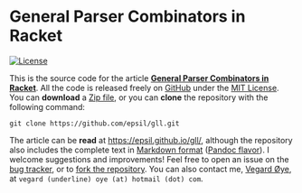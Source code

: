 General Parser Combinators in Racket
====================================

[![License][license-image]][license-url]

This is the source code for the article
**[General Parser Combinators in Racket](https://epsil.github.io/gll/)**.
All the code is released freely on
[GitHub](https://github.com/epsil/gll) under the
[MIT License](LICENSE). You can **download** a
[Zip file](https://github.com/epsil/gll/archive/master.zip), or you
can **clone** the repository with the following command:

```
git clone https://github.com/epsil/gll.git
```

The article can be **read** at <https://epsil.github.io/gll/>,
although the repository also includes the complete text in
[Markdown format](gll.md)
([Pandoc flavor](http://pandoc.org/MANUAL.html#pandocs-markdown)).
I welcome suggestions and improvements! Feel free to open an issue on
the [bug tracker](https://github.com/epsil/gll/issues), or to
[fork the repository](https://github.com/epsil/gll). You can also
contact me, [Vegard Øye](https://epsil.github.io/), at
`vegard (underline) oye (at) hotmail (dot) com`.

[license-image]: https://img.shields.io/npm/l/markdownlint.svg
[license-url]: http://opensource.org/licenses/MIT
